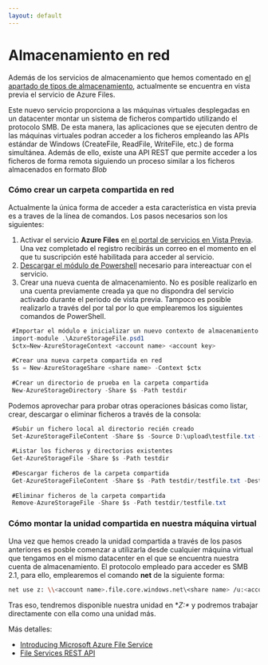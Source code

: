 ```yaml
---
layout: default
---
```

# Almacenamiento en red

Además de los servicios de almacenamiento que hemos comentado en [el apartado de tipos de almacenamiento](storagage-types.md "Tipos de almacenamiento"), actualmente se encuentra en vista previa el servicio de Azure Files.

Este nuevo servicio proporciona a las máquinas virtuales desplegadas en un datacenter montar un sistema de ficheros compartido utilizando el protocolo SMB. De esta manera, las aplicaciones que se ejecuten dentro de las máquinas virtuales podran acceder a los ficheros empleando las APIs estándar de Windows (CreateFile, ReadFile, WriteFile, etc.) de forma simultánea. Además de ello, existe una API REST que permite acceder a los ficheros de forma remota siguiendo un proceso similar a los ficheros almacenados en formato *Blob*

### Cómo crear un carpeta compartida en red

Actualmente la única forma de acceder a esta característica en vista previa es a traves de la línea de comandos. Los pasos necesarios son los siguientes:

1. Activar el servicio **Azure Files** en [el portal de servicios en Vista Previa](http://www.windowsazure.com/en-us/services/preview/ "Azure Vista Previa"). Una vez completado el registro recibirás un correo en el momento en el que tu suscripción esté habilitada para acceder al servicio.
2. [Descargar el módulo de Powershell](http://go.microsoft.com/fwlink/?LinkID=398183 "Modulo Powershell Azure Files") necesario para intereactuar con el servicio.
3. Crear una nueva cuenta de almacenamiento. No es posible realizarlo en una cuenta previamente creada ya que no dispondra del servicio activado durante el periodo de vista previa. Tampoco es posible realizarlo a través del por tal por lo que emplearemos los siguientes comandos de PowerShell.


```cs
 #Importar el módulo e inicializar un nuevo contexto de almacenamiento
 import-module .\AzureStorageFile.psd1
 $ctx=New-AzureStorageContext <account name> <account key>
  
 #Crear una nueva carpeta compartida en red
 $s = New-AzureStorageShare <share name> -Context $ctx
  
 #Crear un directorio de prueba en la carpeta compartida
 New-AzureStorageDirectory -Share $s -Path testdir
```

Podemos aprovechar para probar otras operaciones básicas como listar, crear, descargar o eliminar ficheros a través de la consola:

 
```cs
 #Subir un fichero local al directorio recién creado
 Set-AzureStorageFileContent -Share $s -Source D:\upload\testfile.txt -Path testdir
  
 #Listar los ficheros y directorios existentes
 Get-AzureStorageFile -Share $s -Path testdir
  
 #Descargar ficheros de la carpeta compartida
 Get-AzureStorageFileContent -Share $s -Path testdir/testfile.txt -Destination D:\download
  
 #Eliminar ficheros de la carpeta compartida
 Remove-AzureStorageFile -Share $s -Path testdir/testfile.txt
```

### Cómo montar la unidad compartida en nuestra máquina virtual

Una vez que hemos creado la unidad compartida a través de los pasos anteriores es posble comenzar a utilizarla desde cualquier máquina virtual que tengamos en el mismo datacenter en el que se encuentra nuestra cuenta de almacenamiento. El protocolo empleado para acceder  es SMB 2.1, para ello, emplearemos el comando **net** de la siguiente forma:

```bash
net use z: \\<account name>.file.core.windows.net\<share name> /u:<account name> <account key> 
```

Tras eso, tendremos disponible nuestra unidad en **Z:\** y podremos trabajar directamente con ella como una unidad más.

Más detalles:

- [Introducing Microsoft Azure File Service](http://blogs.msdn.com/b/windowsazurestorage/archive/2014/05/12/introducing-microsoft-azure-file-service.aspx "Introducción al servicio Microsoft Azure Files")
- [File Services REST API](http://msdn.microsoft.com/en-us/library/azure/dn167006.aspx "File Services REST API")
